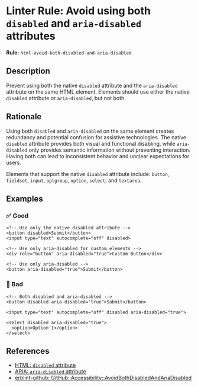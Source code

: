 # Linter Rule: Avoid using both `disabled` and `aria-disabled` attributes

**Rule:** `html-avoid-both-disabled-and-aria-disabled`

## Description

Prevent using both the native `disabled` attribute and the `aria-disabled` attribute on the same HTML element. Elements should use either the native `disabled` attribute or `aria-disabled`, but not both.

## Rationale

Using both `disabled` and `aria-disabled` on the same element creates redundancy and potential confusion for assistive technologies. The native `disabled` attribute provides both visual and functional disabling, while `aria-disabled` only provides semantic information without preventing interaction. Having both can lead to inconsistent behavior and unclear expectations for users.

Elements that support the native `disabled` attribute include: `button`, `fieldset`, `input`, `optgroup`, `option`, `select`, and `textarea`.

## Examples

### ✅ Good

```erb
<!-- Use only the native disabled attribute -->
<button disabled>Submit</button>
<input type="text" autocomplete="off" disabled>

<!-- Use only aria-disabled for custom elements -->
<div role="button" aria-disabled="true">Custom Button</div>

<!-- Use only aria-disabled -->
<button aria-disabled="true">Submit</button>
```

### 🚫 Bad

```erb
<!-- Both disabled and aria-disabled -->
<button disabled aria-disabled="true">Submit</button>

<input type="text" autocomplete="off" disabled aria-disabled="true">

<select disabled aria-disabled="true">
  <option>Option 1</option>
</select>
```

## References

- [HTML: `disabled` attribute](https://developer.mozilla.org/en-US/docs/Web/HTML/Attributes/disabled)
- [ARIA: `aria-disabled` attribute](https://developer.mozilla.org/en-US/docs/Web/Accessibility/ARIA/Reference/Attributes/aria-disabled)
- [erblint-github: GitHub::Accessibility::AvoidBothDisabledAndAriaDisabled](https://github.com/github/erblint-github/blob/main/docs/rules/accessibility/avoid-both-disabled-and-aria-disabled.md)
